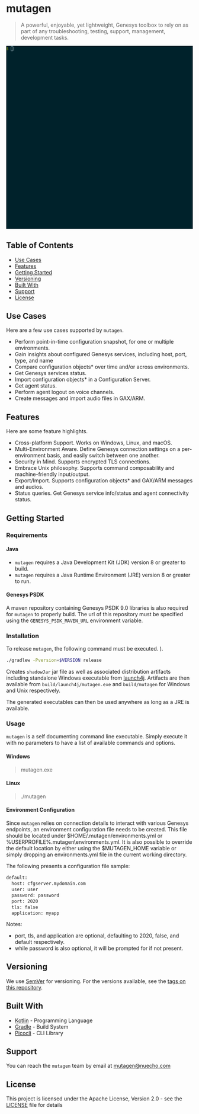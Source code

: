 # mutagen

> A powerful, enjoyable, yet lightweight, Genesys toolbox to rely on as part of any
> troubleshooting, testing, support, management, development tasks.

[![](doc/mutagen.gif)]()

## Table of Contents

- [Use Cases](#use-cases)
- [Features](#features)
- [Getting Started](#getting-started)
- [Versioning](#versioning)
- [Built With](#built-with)
- [Support](#support)
- [License](#license)

## Use Cases

Here are a few use cases supported by `mutagen`.

- Perform point-in-time configuration snapshot, for one or multiple environments.
- Gain insights about configured Genesys services, including host, port, type, and name
- Compare configuration objects* over time and/or across environments.
- Get Genesys services status.
- Import configuration objects* in a Configuration Server.
- Get agent status.
- Perform agent logout on voice channels.
- Create messages and import audio files in GAX/ARM.

## Features

Here are some feature highlights.

- Cross-platform Support. Works on Windows, Linux, and macOS.
- Multi-Environment Aware. Define Genesys connection settings on a per-environment basis, and easily switch between one another.
- Security in Mind. Supports encrypted TLS connections.
- Embrace Unix philosophy. Supports command composability and machine-friendly input/output.
- Export/Import. Supports configuration objects* and GAX/ARM messages and audios.
- Status queries. Get Genesys service info/status and agent connectivity status.

## Getting Started

### Requirements

#### Java

- `mutagen` requires a Java Development Kit (JDK) version 8 or greater to build.
- `mutagen` requires a Java Runtime Environment (JRE) version 8 or greater to run.

#### Genesys PSDK

A maven repository containing Genesys PSDK 9.0 libraries is also required for `mutagen` to properly build.
The url of this repository must be specified using the `GENESYS_PSDK_MAVEN_URL` environment variable.

### Installation

To release `mutagen`, the following command must be executed.
).

```bash
./gradlew -Pversion=$VERSION release
```

Creates `shadowJar` jar file as well as associated distribution artifacts including standalone
Windows executable from [launch4j](http://launch4j.sourceforge.net/).
Artifacts are then available from `build/launch4j/mutagen.exe` and `build/mutagen` for
Windows and Unix respectively.

The generated executables can then be used anywhere as long as a JRE is available.

### Usage

`mutagen` is a self documenting command line executable.
Simply execute it with no parameters to have a list of available commands and options.

#### Windows

> mutagen.exe

#### Linux

> ./mutagen

#### Environment Configuration

Since `mutagen` relies on connection details to interact with various Genesys endpoints, an environment configuration file needs to be created. This file should be located under $HOME/.mutagen/environments.yml or %USERPROFILE%\.mutagen\environments.yml.  It is also possible to override the default location by either using the $MUTAGEN_HOME variable or simply dropping an environments.yml file in the current working directory.

The following presents a configuration file sample:

    default:
      host: cfgserver.mydomain.com
      user: user
      password: password
      port: 2020
      tls: false
      application: myapp

Notes:
- port, tls, and application are optional, defaulting to 2020, false, and default respectively.
- while password is also optional, it will be prompted for if not present.

## Versioning

We use [SemVer](http://semver.org/) for versioning. For the versions available, see the [tags on this repository](https://github.com/nuecho/mutagen/tags).

## Built With

* [Kotlin](https://kotlinlang.org/) - Programming Language
* [Gradle](https://gradle.org/) - Build System
* [Picocli](https://github.com/remkop/picocli) - CLI Library

## Support

You can reach the `mutagen` team by email at mutagen@nuecho.com

## License

This project is licensed under the Apache License, Version 2.0 - see the [LICENSE](LICENSE) file for details
